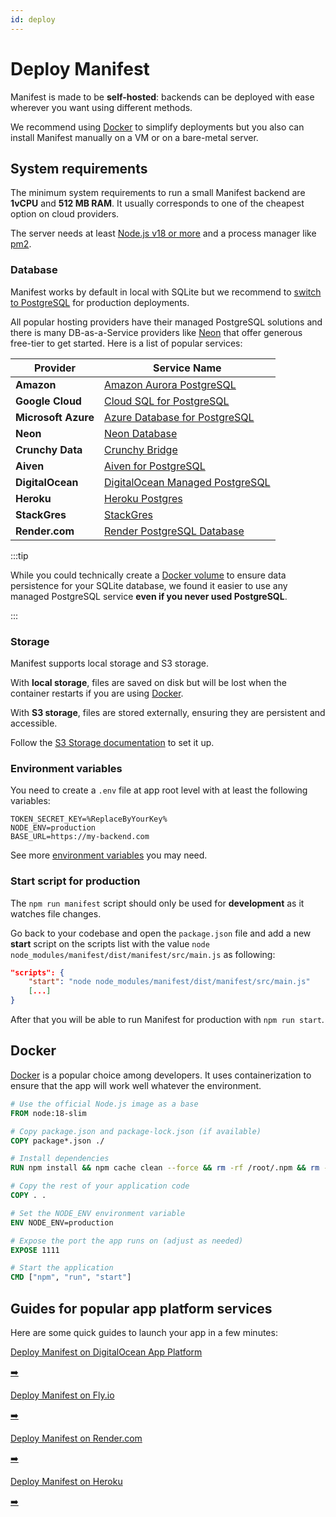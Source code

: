 ```yaml
---
id: deploy
---
```


# Deploy Manifest

Manifest is made to be **self-hosted**: backends can be deployed with ease wherever you want using different methods.

We recommend using [Docker](#docker) to simplify deployments but you also can install Manifest manually on a VM or on a bare-metal server.

## System requirements

The minimum system requirements to run a small Manifest backend are **1vCPU** and **512 MB RAM**. It usually corresponds to one of the cheapest option on cloud providers.

The server needs at least [Node.js v18 or more](https://nodejs.org/fr) and a process manager like [pm2](https://github.com/Unitech/pm2/).

### Database

Manifest works by default in local with SQLite but we recommend to [switch to PostgreSQL](./config.md#database) for production deployments.

All popular hosting providers have their managed PostgreSQL solutions and there is many DB-as-a-Service providers like [Neon](https://neon.tech/) that offer generous free-tier to get started. Here is a list of popular services:

| Provider            | Service Name                                                                                          |
| ------------------- | ----------------------------------------------------------------------------------------------------- |
| **Amazon**          | [Amazon Aurora PostgreSQL](https://aws.amazon.com/rds/aurora/postgresql-features/)                    |
| **Google Cloud**    | [Cloud SQL for PostgreSQL](https://cloud.google.com/sql/docs/postgres)                                |
| **Microsoft Azure** | [Azure Database for PostgreSQL](https://azure.microsoft.com/en-us/products/postgresql/)               |
| **Neon**            | [Neon Database](https://neon.tech/)                                                                   |
| **Crunchy Data**    | [Crunchy Bridge](https://www.crunchydata.com/products/crunchy-bridge)                                 |
| **Aiven**           | [Aiven for PostgreSQL](https://aiven.io/postgresql)                                                   |
| **DigitalOcean**    | [DigitalOcean Managed PostgreSQL](https://www.digitalocean.com/products/managed-databases-postgresql) |
| **Heroku**          | [Heroku Postgres](https://www.heroku.com/postgres)                                                    |
| **StackGres**       | [StackGres](https://stackgres.io/)                                                                    |
| **Render.com**      | [Render PostgreSQL Database](https://render.com/docs/postgresql-creating-connecting)                  |

:::tip

While you could technically create a [Docker volume](https://docs.docker.com/engine/storage/volumes/) to ensure data persistence for your SQLite database, we found it easier to use any managed PostgreSQL service **even if you never used PostgreSQL**.

:::

### Storage

Manifest supports local storage and S3 storage.

With **local storage**, files are saved on disk but will be lost when the container restarts if you are using [Docker](https://www.docker.com/).

With **S3 storage**, files are stored externally, ensuring they are persistent and accessible.

Follow the [S3 Storage documentation](./s3-storage) to set it up.

### Environment variables

You need to create a `.env` file at app root level with at least the following variables:

```env title=".env"
TOKEN_SECRET_KEY=%ReplaceByYourKey%
NODE_ENV=production
BASE_URL=https://my-backend.com
```

See more [environment variables](./config.md#general-variables) you may need.

### Start script for production

The `npm run manifest` script should only be used for **development** as it watches file changes.

Go back to your codebase and open the `package.json` file and add a new **start** script on the scripts list with the value `node node_modules/manifest/dist/manifest/src/main.js` as following:

```json title="package.json"
"scripts": {
    "start": "node node_modules/manifest/dist/manifest/src/main.js"
    [...]
}
```

After that you will be able to run Manifest for production with `npm run start`.

## Docker

[Docker](https://www.docker.com/) is a popular choice among developers. It uses containerization to ensure that the app will work well whatever the environment.

```dockerfile title="Dockerfile"
# Use the official Node.js image as a base
FROM node:18-slim

# Copy package.json and package-lock.json (if available)
COPY package*.json ./

# Install dependencies
RUN npm install && npm cache clean --force && rm -rf /root/.npm && rm -rf /tmp/*

# Copy the rest of your application code
COPY . .

# Set the NODE_ENV environment variable
ENV NODE_ENV=production

# Expose the port the app runs on (adjust as needed)
EXPOSE 1111

# Start the application
CMD ["npm", "run", "start"]
```

## Guides for popular app platform services

Here are some quick guides to launch your app in a few minutes:

<div class="card-container">
  <a href="https://manifest.build/integrations/digital-ocean" class="card">
    <p>Deploy Manifest on DigitalOcean App Platform</p>
    <span>➡️</span>
  </a>
  
  <a href="./deploy-fly-io" class="card">
    <p>Deploy Manifest on Fly.io</p>
    <span>➡️</span>
  </a>
  
  <a href="https://manifest.build/integrations/render" class="card">
    <p>Deploy Manifest on Render.com</p>
    <span>➡️</span>
  </a>
  
  <a href="./deploy-heroku" class="card">
    <p>Deploy Manifest on Heroku</p>
    <span>➡️</span>
  </a>
</div>
